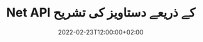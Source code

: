 ---
############################# Static ############################
layout: "product"
date: 2022-02-23T12:00:00+02:00
draft: false

product: "Annotation"
product_tag: "annotation"
platform: "Net"
platform_tag: "net"

############################# Head ############################
head_title: "Net Document Annotation API | پی ڈی ایف ورڈ ایکسل پی پی ٹی ایکس امیجز دیکھیں اور تشریح کریں۔"
head_description: "Net Document Annotation API۔ PDF Word DOCX، Excel XLSX، PPTX، EML EMLX، VSS VSD، OTP، CAD اور تصویری فائل فارمیٹس دیکھیں، ٹیگ کریں، تبصرہ کریں اور تشریح کریں۔"

############################# Header ##########################
title: "Net API کے ذریعے دستاویز کی تشریح"
description: "پی ڈی ایف، ایچ ٹی ایم ایل، ایم ایس آفس اور دیگر دستاویز فارمیٹس کو بغیر کسی بیرونی سافٹ ویئر کو انسٹال کیے دیکھنے اور تشریح کرنے کی صلاحیتوں کے ساتھ نیٹ ایپلی کیشنز بنائیں۔"
button:
    enable: true
    icon: "fas fa-arrow-down"
    label: "مفت ٹرائل ڈاؤن لوڈ کریں۔"
    link: "https://downloads.groupdocs.com/annotation/net"

############################# SubMenu #########################
submenu:
    enable: true
    
    left:
        img_alt: "GroupDocs.Annotation for Net"
        image: "https://www.groupdocs.cloud/templates/groupdocs/images/product-logos/groupdocs-annotation-net.png"
        product: "GroupDocs.Annotation"
        platform: "Net"

    middle:
        button:
            # button loop
            - link: "#features"
              text: "خصوصیات"

            # button loop
            - link: "https://products.groupdocs.app/annotation"
              text: "لائیو ڈیمو"

            # button loop
            - link: "https://purchase.groupdocs.com/pricing/annotation/net"
              text: "قیمتوں کا تعین"

    right:
        link_download: "https://downloads.groupdocs.com/annotation"
        link_learn: "https://docs.groupdocs.com/annotation/net/"
        link_buy: "https://purchase.groupdocs.com"

############################# Overview ############################
overview:
    enable: true
    content: |
      GroupDocs.Annotation Net API ایک پروڈکٹ ہے جو آپ کو مختلف پلیٹ فارمز اور آپریٹنگ سسٹمز، جیسے Android، MacOS، Linux، Windows پر دستاویزات میں تشریحات کے ساتھ کام کرنے کی اجازت دیتا ہے۔ GroupDocs.Annotation سادہ API کے ساتھ ایک لائبریری فراہم کرتا ہے جو بہت سے فوائد دیتا ہے: مثال کے طور پر، اگر آپ کو ڈیٹا کو خفیہ رکھنے کی ضرورت ہے یا آپ کو لائبریری کے ساتھ کام کرنے کے لیے کتنی طاقت کی ضرورت ہے، یا تشریحات کے ساتھ کام کو جزوی طور پر تبدیل کرنے کی ضرورت ہے، تو لائبریری بہت زیادہ ہے۔ ہلکا پھلکا اور لچکدار.

      Net API کے لیے GroupDocs.Annotation آپ کو مختلف قسم کے تشریحات کے ساتھ کام کرنے کی اجازت دیتا ہے، جس میں شامل ہیں: ٹیکسٹ، پولی لائن، ایریا، انڈر لائن، پوائنٹ، واٹر مارک، ایرو، ایلیپس، ٹیکسٹ ریپلیسمنٹ، فاصلہ، ٹیکسٹ فیلڈ، ریسورس ریڈیکشن وغیرہ۔ مشہور دستاویزات کے فارمیٹس جیسے: PDF، HTML، Microsoft Office Word، Excel سپریڈ شیٹس، PowerPoint پریزنٹیشنز، Visio، Outlook ای میلز، تصاویر، میٹا فائلز، CAD ڈرائنگ اور دیگر مختلف فارمیٹس۔ API دستاویز کے صفحات کے تھمب نیلز حاصل کرنے کی صلاحیت فراہم کرتا ہے اور پی ڈی ایف فائلوں میں تشریح کو درآمد اور برآمد کرنے میں معاونت کرتا ہے۔

      لائبریری کا استعمال کرتے ہوئے، آپ دستاویزات سے تشریحات کو شامل، ترمیم، اقتباس اور حذف کر سکتے ہیں، دستاویزات کو گھما سکتے ہیں، تھمب نیل حل تبدیل کر سکتے ہیں اور یہ تمام امکانات کی مکمل فہرست نہیں ہے۔ یہ تمام معاون دستاویز فارمیٹس میں آپ کی ضروریات کے مطابق تشریحی خصوصیات کو اپنی مرضی کے مطابق بنانے کے لیے ڈیٹا آبجیکٹ کا ایک جامع سیٹ بھی پیش کرتا ہے۔

      GroupDocs.Annotation for Net API کے ساتھ کام کرنا بہت آسان ہے اور صرف چند بنیادی مراحل پر مشتمل ہے۔ سب سے پہلے آپ کو ایک لائسنس ترتیب دینے کی ضرورت ہے، پھر اس فائل کو منتخب کریں جس کے ساتھ آپ کام کرنا چاہتے ہیں، پھر کسی طرح دستاویز کی تشریحات (ڈیلیٹ/ترمیم/ایکسٹریکٹ/ڈیلیٹ) کے ساتھ جوڑ توڑ کریں اور نتیجہ کو محفوظ کریں۔ مزید معلومات کے لیے براہ کرم پروڈکٹ کی دستاویزات یا ہماری مثالیں سیٹ دیکھیں۔
      
      GroupDocs.Annotation کو باقاعدگی سے اپ ڈیٹ کیا جاتا ہے اور اپنے صارفین کو مدد فراہم کرتا ہے، آپ ہمیشہ ہم سے کوئی سوال پوچھنے یا اپنے خیالات بھیجنے یا کسی نئی چیز کے لیے اپنی ضروریات کے بارے میں ہمیں بتانے کا خیرمقدم کرتے ہیں اور ہم اسے اپنے نئے ورژن میں بخوشی نافذ کریں گے۔
    tabs:
      enable: true
      
      ## TAB ONE ##
      tab_one:
        description: |
          ذیل میں گروپ ڈاکس کا ایک جائزہ ہے۔ نیٹ کے لیے تشریح:
      
        right:
          enable: true
          icon: "fab fa-html5"
          title:  جائزہ
          content: |
            * تشریحات شامل کریں۔
            * تشریحات برآمد کریں۔ 
            * تشریحات درآمد کریں۔
            * جواب پر مبنی تبصرے
            * تشریح مطابقت
      
      ## TAB TWO ##
      tab_two:
        description: |
          GroupDocs.Annotation for Net [تمام مقبول دستاویزی فائل فارمیٹس](https://docs.groupdocs.com/annotation/Net/supported-document-formats/) کو سپورٹ کرتا ہے بشمول: Microsoft Office، PDF، تصاویر اور بہت سے دوسرے۔

        left:
          enable: true
          table:
            # table loop
            - title: "Microsoft Office Formats"
              content: |
                * **Word**: [DOC](/annotation/net/doc/), [DOCX](/annotation/net/docx/), [DOCM](/annotation/net/docm/), [DOT](/annotation/net/dot/), [DOTX](/annotation/net/dotx/), [RTF](/annotation/net/rtf/)
                * **Excel**: [XLS](/annotation/net/xls/), [XLSX](/annotation/net/xlsx/), [XLSB](/annotation/net/xlsb/), [XLSM](/annotation/net/xlsm/)
                * **PowerPoint**: [PPT](/annotation/net/ppt/), [PPTX](/annotation/net/pptx/), [PPS](/annotation/net/pps/), [PPSX](/annotation/net/ppsx/), [POTM](/annotation/net/potm/), [POTX](/annotation/net/potx/), [PPSM](/annotation/net/ppsm/), [PPTM](/annotation/net/pptm/), [WMF](/annotation/net/wmf/), [EMF](/annotation/net/emf/)
                * **Outlook**: [EML](/annotation/net/eml/), [EMLX](/annotation/net/emlx/), [MSG](/annotation/net/msg/)
                * **Visio**: [VSS](/annotation/net/vss/), [VST](/annotation/net/vst/), [VSD](/annotation/net/vsd/), [VSDX](/annotation/net/vsdx/), [VSX](/annotation/net/vsx/)

        right:
          enable: true
          table:
            # table loop
            - title: "Other Formats"
              content: |
                * **Portable**: [PDF](/annotation/net/pdf/) (PDF/A-1a, PDF/A-1b, PDF/A-2a)
                * **OpenDocument**: [ODT](/annotation/net/odt/), [ODS](/annotation/net/ods/), [ODP](/annotation/net/odp/)
                * **Images**: [BMP](/annotation/net/bmp/), [JPG](/annotation/net/jpg/), [JPEG](/annotation/net/jpeg/), [TIFF](/annotation/net/tiff/), [TIF](/annotation/net/tif/), [PNG](/annotation/net/png/), [GIF](/annotation/net/gif/), [DCM](/annotation/net/dcm/), [DICOM](/annotation/net/dicom/)
                * **AutoCAD**: [DWG](/annotation/net/dwg/), [DXF](/annotation/net/dxf/), [CAD](/annotation/net/cad/)
                * **Other**: [HTM](/annotation/net/htm/), [HTML](/annotation/net/html/), [CSV](/annotation/net/csv/), [DJVU](/annotation/net/djvu/), [OTP](/annotation/net/otp/), [OTT](/annotation/net/ott/)

      ## TAB THREE ##
      tab_three:
        description: |
          GroupDocs.Annotation for Net درج ذیل آپریٹنگ سسٹمز، فریم ورکس اور پیکیج مینیجرز کو سپورٹ کرتا ہے:
        
        left:
          enable: true
          table:
            # table loop
            - icon: "fab fa-windows"
              title:  آپریٹنگ سسٹمز
              content: |
                * Windows Desktop (x86 & x64)
                * Windows Server (x86 & x64)
                * Windows Azure
                * Linux
                * MacOS

            # table loop
            - icon: "fas fa-code"
              title:  تعاون یافتہ فریم ورک
              content: |
                * .NET Standard 2.0
                * .NET Framework 2.0 or higher
                * .NET Core 2.0 or higher
                * Mono Framework 1.2 or higher

        right:
          enable: true
          table:
            # table loop
            - icon: "fas fa-box"
              title:  پیکیج مینیجر
              content: |
                * NuGet
            
            # table loop
            - icon: "fas fa-tools"
              title:  ترقیاتی ماحول
              content: |
                * Microsoft Visual Studio
                * Xamarin.Android
                * Xamarin.IOS
                * Xamarin.Mac
                * MonoDevelop

############################# Features ############################
features:
    enable: true
    title: GroupDocs.Net کی خصوصیات کے لیے تشریح

    feature:
      # feature loop
      - icon: "fas fa-copy"
        link: "https://docs.groupdocs.com/annotation/net/basic-usage/"
        content: تشریحات اور جوابات شامل کریں، ترمیم کریں اور ہٹا دیں۔

      # feature loop
      - icon: "fas fa-eye"
        link: "https://docs.groupdocs.com/annotation/net/export-annotations/"
        content: تشریحات کو دستاویز میں برآمد کریں۔

      # feature loop
      - icon: "fas fa-bolt"
        link: "https://docs.groupdocs.com/annotation/net/evaluation-limitations-and-licensing-of-groupdocs-annotation/"
        content: میٹرڈ لائسنس - API کے استعمال کے مطابق ادائیگی کرکے کنٹرول شدہ بلنگ
      
      # feature loop
      - icon: "fas fa-code"
        link: "https://docs.groupdocs.com/annotation/net/extract-annotations-from-document/"
        content: ایک دستاویز کی تمام تشریحات لانے کے لیے سنگل فنکشن کال

      # feature loop
      - icon: "fas fa-cloud"
        link: "https://docs.groupdocs.com/annotation/net/add-point-annotation/"
        content: پوائنٹ انوٹیشن کو ویلیو تفویض کریں یا موجودہ پوائنٹ ویلیو کو منتقل کریں۔

      # feature loop
      - icon: "fas fa-remove-format"
        link: "https://docs.groupdocs.com/annotation/net/add-link-annotation/"
        content: پی ڈی ایف، ورڈ اور پاورپوائنٹ سلائیڈز میں لنک تشریح شامل کریں۔

      # feature loop
      - icon: "fas fa-comment-slash"
        link: "https://docs.groupdocs.com/annotation/net/basic-usage/"
        content: ایک تشریح کا پس منظر کا رنگ سیٹ کریں یا دستاویز سے تمام تشریحات کو ہٹا دیں

      # feature loop
      - icon: "fas fa-border-all"
        link: "https://docs.groupdocs.com/annotation/net/generate-document-pages-preview/"
        content: درستگی کے ساتھ پی ڈی ایف فائلوں کی تشریح کریں - پی ڈی ایف دستاویز اور کیشے پیج کے پیش نظارہ کی تصویری نمائندگی حاصل کریں۔

      # feature loop
      - icon: "fas fa-wrench"
        link: "https://docs.groupdocs.com/annotation/net/import-annotations/"
        content: دستاویز کی تصویری نمائندگی میں ٹیکسٹ تشریح کے متنی نقاط حاصل کریں۔

      # feature loop
      - icon: "fas fa-columns"
        link: "https://docs.groupdocs.com/annotation/net/add-area-annotation/"
        content: صارف کے تبصروں کو علاقے کی تشریح اور نیسٹڈ کمنٹس کے لیے سپورٹ سے لنک کریں۔

      # feature loop
      - icon: "fas fa-file-word"
        link: "https://docs.groupdocs.com/annotation/net/add-arrow-annotation/"
        content: مخصوص مواد کی طرف اشارہ کرنے کے لیے تیر کی تشریح کا استعمال کریں۔

      # feature loop
      - icon: "fas fa-envelope"
        link: "https://docs.groupdocs.com/annotation/net/add-distance-annotation/"
        content: ایک لکیر کھینچنے کے لیے فاصلاتی تشریح کا استعمال کریں جو اشیاء کے درمیان فاصلے کی نمائندگی کرتی ہو۔

      # feature loop
      - icon: "fas fa-print"
        link: "https://docs.groupdocs.com/annotation/net/add-point-annotation/"
        content: پوائنٹ پر مبنی تشریح جو تبصرے شامل کرنے کے لیے پاپس ونڈو پر کلک کرنے پر

      # feature loop
      - icon: "fas fa-file-archive"
        link: "https://docs.groupdocs.com/annotation/net/add-polyline-annotation/"
        content: پولی لائن تشریح کے طور پر تخلیق کردہ لائن سیگمنٹس کا ایک مربوط ترتیب بنائیں

      # feature loop
      - icon: "fas fa-lock"
        link: "https://docs.groupdocs.com/annotation/net/add-ellipse-annotation/"
        content: سیدھی لائن سیگمنٹس، آرک سیگمنٹس، یا دونوں کا مجموعہ بنائیں

      # feature loop
      - icon: "fas fa-file-code"
        link: "https://docs.groupdocs.com/annotation/net/add-area-annotation/"
        content: ترمیم کے لیے تجویز کردہ دستاویزی علاقوں کو نشان زد کریں۔
      
      # feature loop
      - icon: "fas fa-fill-drip"
        link: "https://docs.groupdocs.com/annotation/net/add-image-annotation/"
        content: پی ڈی ایف، ڈایاگرام، ورڈ، ایکسل، پریزنٹیشنز اور امیجز میں تصویری تشریح شامل کریں۔

      # feature loop
      - icon: "fas fa-file-excel"
        link: "https://docs.groupdocs.com/annotation/net/add-annotation-to-the-document/"
        content: دستاویز میں ٹیکسٹ فیلڈ اور ٹیکسٹ بیسڈ سٹیمپ یا واٹر مارک شامل کریں۔

      # feature loop
      - icon: "fas fa-heading"
        link: "https://docs.groupdocs.com/annotation/net/add-annotation-to-the-document/"
        content: کسی دستاویز میں مخصوص متن کو اسٹرائیک، انڈر لائن یا تبدیل کریں۔

      # feature loop
      - icon: "fas fa-project-diagram"
        link: "https://docs.groupdocs.com/annotation/net/update-annotations/"
        content: نئے اونچائی اور چوڑائی کے پیرامیٹرز تفویض کرکے تشریح کا سائز تبدیل کریں۔

      # feature loop
      - icon: "fas fa-cube"
        link: "https://docs.groupdocs.com/annotation/net/generate-document-pages-preview/"
        content: دستاویزی صفحات کے تھمب نیلز حاصل کریں۔ تصاویر اور خاکوں کے لیے مختلف قسم کے تشریح شدہ دستاویزات کا نظم کریں۔

      # feature loop
      - icon: "fab fa-uncharted"
        link: "https://docs.groupdocs.com/annotation/net/export-annotations/"
        content: تشریحات کو برآمد کریں اور ملٹی پیج TIFF فائلوں کے ساتھ کام کریں۔
  
      # feature loop
      - icon: "fab fa-uncharted"
        link: "https://docs.groupdocs.com/annotation/net/add-watermark-annotation/"
        content: واٹر مارک تشریح کے لیے عمودی اور افقی سیدھ کو ایڈجسٹ کریں۔
  
      # feature loop
      - icon: "fab fa-uncharted"
        link: "https://docs.groupdocs.com/annotation/net/add-text-field-annotation/"
        content: ٹیکسٹ فیلڈ کے لیے ٹیکسٹ افقی سیدھ شامل کریں۔

      # feature loop
      - icon: "fab fa-uncharted"
        link: "https://docs.groupdocs.com/annotation/net/document-text-info/"
        content: دستاویز کی ٹیکسٹ لائنوں کے بارے میں معلومات حاصل کریں (متن، چوڑائی، اونچائی، انڈینٹ)

    more_feature:
      # more_feature_loop
      - title: تشریح کی متعدد اقسام کے لیے معاونت
        content: |
          .NET کے لیے GroupDocs.Annotation آپ کو مختلف قسم کے تشریحات کے ساتھ کام کرنے کے قابل بناتا ہے۔ یہ آپ کی ٹیم کے ساتھ کاموں میں تعاون کرتے ہوئے آزادی اور مواصلات میں آسانی فراہم کرتا ہے۔ آپ تشریحات استعمال کر سکتے ہیں، جیسے کہ، ایریا اینوٹیشن (کسی علاقے کو مستطیل کے طور پر نشان زد کریں اور اس میں نوٹ شامل کریں)، پوائنٹ اینوٹیشن (دستاویز کے کسی بھی مقام پر تبصرے چپک جائیں)، ٹیکسٹ اینوٹیشن (منتخب متن پر تبصرہ شامل کریں)، اسٹرائیک آؤٹ/انڈر لائن تشریح ( پیراگراف پر لاگو کیا جاتا ہے)، پولی لائن تشریح (شکلیں اور فری ہینڈ لائنیں کھینچیں)، تیر کی تشریح (منسلک تبصروں کے ساتھ تیر کا نشان)، بیضوی تشریح (بیضوی شکل کے اندر متن ڈسپلے کریں)، فاصلہ تشریح (ایک لکیر کھینچیں جو اشیاء کے درمیان فاصلے کی نمائندگی کرتی ہو)، لنک تشریح (معاون دستاویز کی شکل میں ویب لنکس شامل کریں)، اور واٹر مارک تشریح (ٹیکسٹ اسٹیمپ یا واٹر مارک دستاویز میں شامل کیا جا سکتا ہے)۔

          ```cs
          // Initialize list of AnnotationInfo
          List<AnnotationInfo> annotations = new List<AnnotationInfo>();
          // Initialize text annotation
          AnnotationInfo textAnnotation = new AnnotationInfo
          {
            Box = new Rectangle((float)265.44, (float)153.86, 206, 36), Type = AnnotationType.Text 
          };
          // Add annotation to list
          annotations.Add(textAnnotation);
          // Get input file stream
          Stream inputFile = new FileStream("D:/input.pdf", FileMode.Open, File
          .ReadWrite);
          // Export annotation and save output file
          CommonUtilities.SaveOutputDocument(inputFile, annotations, DocumentType.Pdf);
          ```

############################# Support ############################
support:
    enable: true

############################# Solutions ############################
solutions:
    enable: true
    title: GroupDocs.Annotation دیگر مقبول ترقیاتی ماحول کے لیے دستاویز دیکھنے والے APIs پیش کرتا ہے۔

    solution:
        # solution loop
        - img_alt: "GroupDocs.Annotation for Java"
          image: "https://www.groupdocs.cloud/templates/groupdocs/images/product-logos/groupdocs-annotation-java.png"
          product: "GroupDocs.Annotation"
          platform: "Java"
          link: "/annotation/java/"

############################# Back to top ###############################
back_to_top:
  enable: true
---